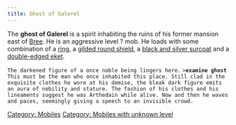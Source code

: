 ```yaml
---
title: Ghost of Galerel
---
```


The **ghost of Galerel** is a spirit inhabiting the ruins of his former
mansion east of [Bree](Bree "wikilink"). He is an aggressive level ?
mob. He loads with some combination of a [ring](ring "wikilink"), a
[gilded round shield](gilded_round_shield "wikilink"), a [black and
silver surcoat](black_and_silver_surcoat "wikilink") and a [double-edged
eket](double-edged_eket "wikilink").

`The darkened figure of a once noble being lingers here.`
`>`**`examine ghost`**
`This must be the man who once inhabited this place. Still clad in the`
`exquisite clothes he wore at his demise, the bleak dark figure emits`
`an aura of nobility and stature. The fashion of his clothes and his`
`lineaments suggest he was Arthedain while alive. Now and then he waves`
`and paces, seemingly giving a speech to an invisible crowd.`

[Category: Mobiles](Category:_Mobiles "wikilink") [Category: Mobiles
with unknown level](Category:_Mobiles_with_unknown_level "wikilink")